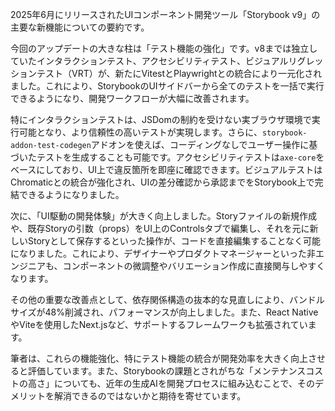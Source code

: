 2025年6月にリリースされたUIコンポーネント開発ツール「Storybook v9」の主要な新機能についての要約です。

今回のアップデートの大きな柱は「テスト機能の強化」です。v8までは独立していたインタラクションテスト、アクセシビリティテスト、ビジュアルリグレッションテスト（VRT）が、新たにVitestとPlaywrightとの統合により一元化されました。これにより、StorybookのUIサイドバーから全てのテストを一括で実行できるようになり、開発ワークフローが大幅に改善されます。

特にインタラクションテストは、JSDomの制約を受けない実ブラウザ環境で実行可能となり、より信頼性の高いテストが実現します。さらに、`storybook-addon-test-codegen`アドオンを使えば、コーディングなしでユーザー操作に基づいたテストを生成することも可能です。アクセシビリティテストは`axe-core`をベースにしており、UI上で違反箇所を即座に確認できます。ビジュアルテストはChromaticとの統合が強化され、UIの差分確認から承認までをStorybook上で完結できるようになりました。

次に、「UI駆動の開発体験」が大きく向上しました。Storyファイルの新規作成や、既存Storyの引数（props）をUI上のControlsタブで編集し、それを元に新しいStoryとして保存するといった操作が、コードを直接編集することなく可能になりました。これにより、デザイナーやプロダクトマネージャーといった非エンジニアも、コンポーネントの微調整やバリエーション作成に直接関与しやすくなります。

その他の重要な改善点として、依存関係構造の抜本的な見直しにより、バンドルサイズが48%削減され、パフォーマンスが向上しました。また、React NativeやViteを使用したNext.jsなど、サポートするフレームワークも拡張されています。

筆者は、これらの機能強化、特にテスト機能の統合が開発効率を大きく向上させると評価しています。また、Storybookの課題とされがちな「メンテナンスコストの高さ」についても、近年の生成AIを開発プロセスに組み込むことで、そのデメリットを解消できるのではないかと期待を寄せています。
